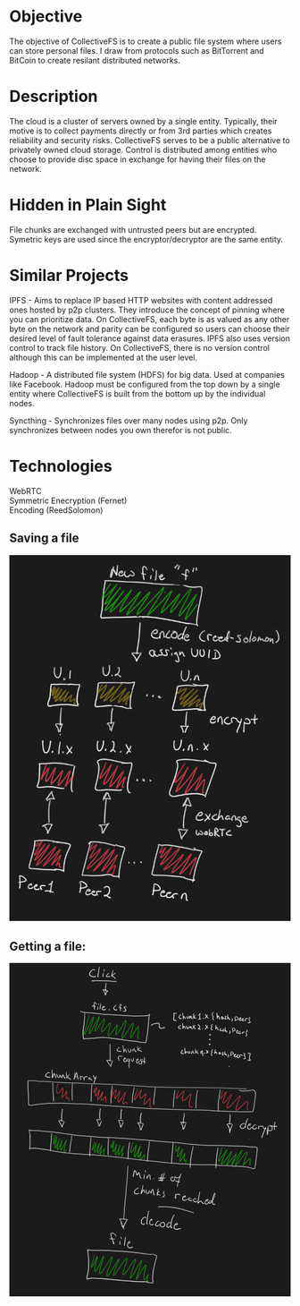 # Objective
The objective of CollectiveFS is to create a public file system where users can store personal files. I draw from protocols such as BitTorrent and BitCoin to create resilant distributed networks.

# Description
The cloud is a cluster of servers owned by a single entity. Typically, their motive is to collect payments directly or from 3rd parties which creates reliability and security risks. CollectiveFS serves to be a public alternative to privately owned cloud storage. Control is distributed among entities who choose to provide disc space in exchange for having their files on the network.

# Hidden in Plain Sight
File chunks are exchanged with untrusted peers but are encrypted. Symetric keys are used since the encryptor/decryptor are the same entity.

# Similar Projects
IPFS - Aims to replace IP based HTTP websites with content addressed ones hosted by p2p clusters. They introduce the concept of pinning where you can prioritize data. On CollectiveFS, each byte is as valued as any other byte on the network and parity can be configured so users can choose their desired level of fault tolerance against data erasures. IPFS also uses version control to track file history. On CollectiveFS, there is no version control although this can be implemented at the user level.

Hadoop - A distributed file system (HDFS) for big data. Used at companies like Facebook. Hadoop must be configured from the top down by a single entity where CollectiveFS is built from the bottom up by the individual nodes.

Syncthing - Synchronizes files over many nodes using p2p. Only synchronizes between nodes you own therefor is not public.


# Technologies
WebRTC  
Symmetric Enecryption (Fernet)  
Encoding (ReedSolomon)  

## Saving a file 
![Alt text](/images/CollectiveFS_save_file.png?raw=true "Saving files")


## Getting a file:
![Alt text](/images/CollectiveFS_get_file.png?raw=true "Saving files")
